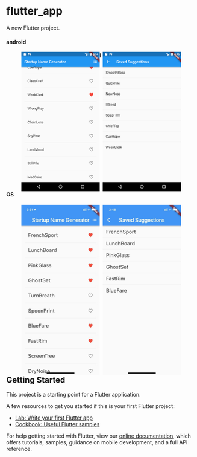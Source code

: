 

# flutter_app

A new Flutter project.

#### android

<figure class="half">
    <img src="./screenshots/Screenshot_1567150496.png" width="49%" align=left>
    <img src="./screenshots/Screenshot_1567151195.png" width="49%" align=right>
</figure>

#### IOS

<figure class="half">
    <img src="./screenshots/image-20190830153421272.png" width="49%" align=left>
    <img src="./screenshots/image-20190830155934248.png" width="49%" align=right>
</figure>

## Getting Started

This project is a starting point for a Flutter application.

A few resources to get you started if this is your first Flutter project:

- [Lab: Write your first Flutter app](https://flutter.dev/docs/get-started/codelab)
- [Cookbook: Useful Flutter samples](https://flutter.dev/docs/cookbook)

For help getting started with Flutter, view our
[online documentation](https://flutter.dev/docs), which offers tutorials,
samples, guidance on mobile development, and a full API reference.
